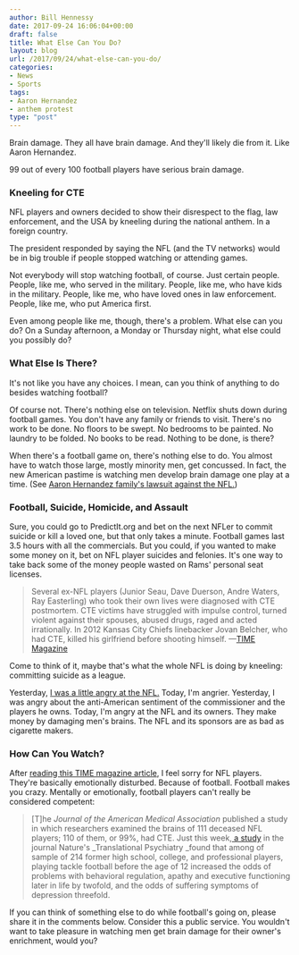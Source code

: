 ```yaml
---
author: Bill Hennessy
date: 2017-09-24 16:06:04+00:00
draft: false
title: What Else Can You Do?
layout: blog
url: /2017/09/24/what-else-can-you-do/
categories:
- News
- Sports
tags:
- Aaron Hernandez
- anthem protest
type: "post"
---
```


Brain damage. They all have brain damage. And they'll likely die from it. Like Aaron Hernandez.

99 out of every 100 football players have serious brain damage.



### Kneeling for CTE



NFL players and owners decided to show their disrespect to the flag, law enforcement, and the USA by kneeling during the national anthem. In a foreign country.

The president responded by saying the NFL (and the TV networks) would be in big trouble if people stopped watching or attending games.

Not everybody will stop watching football, of course. Just certain people. People, like me, who served in the military. People, like me, who have kids in the military. People, like me, who have loved ones in law enforcement. People, like me, who put America first.

Even among people like me, though, there's a problem. What else can you do? On a Sunday afternoon, a Monday or Thursday night, what else could you possibly do?



### What Else Is There?



It's not like you have any choices. I mean, can you think of anything to do besides watching football?

Of course not. There's nothing else on television. Netflix shuts down during football games. You don't have any family or friends to visit. There's no work to be done. No floors to be swept. No bedrooms to be painted. No laundry to be folded. No books to be read. Nothing to be done, is there?

When there's a football game on, there's nothing else to do. You almost have to watch those large, mostly minority men, get concussed. In fact, the new American pastime is watching men develop brain damage one play at a time. (See [Aaron Hernandez family's lawsuit against the NFL.](https://time.com/4952568/aaron-hernandez-cte-brain-trauma-nfl-football/))



### Football, Suicide, Homicide, and Assault



Sure, you could go to PredictIt.org and bet on the next NFLer to commit suicide or kill a loved one, but that only takes a minute. Football games last 3.5 hours with all the commercials. But you could, if you wanted to make some money on it, bet on NFL player suicides and felonies. It's one way to take back some of the money people wasted on Rams' personal seat licenses.



> Several ex-NFL players (Junior Seau, Dave Duerson, Andre Waters, Ray Easterling) who took their own lives were diagnosed with CTE postmortem. CTE victims have struggled with impulse control, turned violent against their spouses, abused drugs, raged and acted irrationally. In 2012 Kansas City Chiefs linebacker Jovan Belcher, who had CTE, killed his girlfriend before shooting himself. —[TIME Magazine](https://time.com/4952568/aaron-hernandez-cte-brain-trauma-nfl-football/)



Come to think of it, maybe that's what the whole NFL is doing by kneeling: committing suicide as a league.

Yesterday, [I was a little angry at the NFL.](https://hennessysview.com/2017/09/23/nfl-hates-football-fans-fire-them-all/) Today, I'm angrier. Yesterday, I was angry about the anti-American sentiment of the commissioner and the players he owns. Today, I'm angry at the NFL and its owners. They make money by damaging men's brains. The NFL and its sponsors are as bad as cigarette makers.



### How Can You Watch?



After [reading this TIME magazine article](https://time.com/4952568/aaron-hernandez-cte-brain-trauma-nfl-football/), I feel sorry for NFL players. They're basically emotionally disturbed. Because of football. Football makes you crazy. Mentally or emotionally, football players can't really be considered competent:



> [T]he _Journal of the American Medical Association_ published a study in which researchers examined the brains of 111 deceased NFL players; 110 of them, or 99%, had CTE. Just this week,[ a study](https://time.com/4948320/football-brain-damage-consussions-study/) in the journal Nature's _Translational Psychiatry _found that among of sample of 214 former high school, college, and professional players, playing tackle football before the age of 12 increased the odds of problems with behavioral regulation, apathy and executive functioning later in life by twofold, and the odds of suffering symptoms of depression threefold.



If you can think of something else to do while football's going on, please share it in the comments below. Consider this a public service. You wouldn't want to take pleasure in watching men get brain damage for their owner's enrichment, would you?
